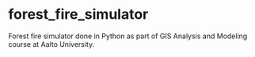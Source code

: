 # forest_fire_simulator
Forest fire simulator done in Python as part of GIS Analysis and Modeling course at Aalto University.
